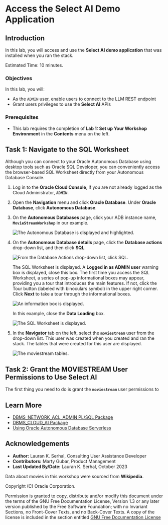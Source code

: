 # Access the Select AI Demo Application

## Introduction

In this lab, you will access and use the **Select AI demo application** that was installed when you ran the stack.

Estimated Time: 10 minutes.

### Objectives

In this lab, you will:
* As the `ADMIN` user, enable users to connect to the LLM REST endpoint
* Grant users privileges to use the **Select AI** APIs

### Prerequisites
- This lab requires the completion of **Lab 1: Set up Your Workshop Environment** in the **Contents** menu on the left.

## Task 1: Navigate to the SQL Worksheet

Although you can connect to your Oracle Autonomous Database using desktop tools such as Oracle SQL Developer, you can conveniently access the browser-based SQL Worksheet directly from your Autonomous Database Console.

1. Log in to the **Oracle Cloud Console**, if you are not already logged as the Cloud Administrator, **`ADMIN`**.

2. Open the **Navigation** menu and click **Oracle Database**. Under **Oracle Database**, click **Autonomous Database**.

3. On the **Autonomous Databases** page, click your ADB instance name, **`MovieStreamWorkshop`** in our example.

    ![The Autonomous Database is displayed and highlighted.](./images/adb-instances.png " ")

4. On the **Autonomous Database details** page, click the **Database actions** drop-down list, and then click **SQL**.

    ![From the Database Actions drop-down list, click SQL.](./images/click-db-actions-sql.png " ")

    The SQL Worksheet is displayed. A **Logged in as ADMIN user** warning box is displayed, close this box. The first time you access the SQL Worksheet, a series of pop-up informational boxes may appear, providing you a tour that introduces the main features. If not, click the Tour button (labeled with binoculars symbol) in the upper right corner. Click **Next** to take a tour through the informational boxes.

    ![An information box is displayed.](./images/information-box.png " ")

    In this example, close the **Data Loading** box.

    ![The SQL Worksheet is displayed.](./images/sql-worksheet.png " ")

5. In the **Navigator** tab on the left, select the **`moviestream`** user from the drop-down list. This user was created when you created and ran the stack. The tables that were created for this user are displayed.

    ![The moviestream tables.](./images/moviestream-tables.png " ")

## Task 2: Grant the MOVIESTREAM User Permissions to Use Select AI

The first thing you need to do is grant the **`moviestream`** user permissions to 



## Learn More
* [DBMS\_NETWORK\_ACL\_ADMIN PL/SQL Package](https://docs.oracle.com/en/database/oracle/oracle-database/19/arpls/DBMS_NETWORK_ACL_ADMIN.html#GUID-254AE700-B355-4EBC-84B2-8EE32011E692)
* [DBMS\_CLOUD\_AI Package](https://docs.oracle.com/en-us/iaas/autonomous-database-serverless/doc/dbms-cloud-ai-package.html)
* [Using Oracle Autonomous Database Serverless](https://docs.oracle.com/en/cloud/paas/autonomous-database/adbsa/index.html)

## Acknowledgements
  * **Author:** Lauran K. Serhal, Consulting User Assistance Developer
  * **Contributors:** Marty Gubar, Product Management
* **Last Updated By/Date:** Lauran K. Serhal, October 2023

Data about movies in this workshop were sourced from **Wikipedia**.

Copyright (C)  Oracle Corporation.

Permission is granted to copy, distribute and/or modify this document
under the terms of the GNU Free Documentation License, Version 1.3
or any later version published by the Free Software Foundation;
with no Invariant Sections, no Front-Cover Texts, and no Back-Cover Texts.
A copy of the license is included in the section entitled [GNU Free Documentation License](files/gnu-free-documentation-license.txt)
